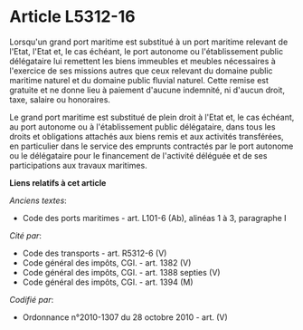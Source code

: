 # Article L5312-16

Lorsqu'un grand port maritime est substitué à un port maritime relevant de l'Etat, l'Etat et, le cas échéant, le port
autonome ou l'établissement public délégataire lui remettent les biens immeubles et meubles nécessaires à l'exercice de ses
missions autres que ceux relevant du domaine public maritime naturel et du domaine public fluvial naturel. Cette remise est
gratuite et ne donne lieu à paiement d'aucune indemnité, ni d'aucun droit, taxe, salaire ou honoraires.

Le grand port maritime est substitué de plein droit à l'Etat et, le cas échéant, au port autonome ou à l'établissement public
délégataire, dans tous les droits et obligations attachés aux biens remis et aux activités transférées, en particulier dans
le service des emprunts contractés par le port autonome ou le délégataire pour le financement de l'activité déléguée et de
ses participations aux travaux maritimes.

**Liens relatifs à cet article**

_Anciens textes_:

  - Code des ports maritimes - art. L101-6 (Ab), alinéas 1 à 3, paragraphe I

_Cité par_:

  - Code des transports - art. R5312-6 (V)
  - Code général des impôts, CGI. - art. 1382 (V)
  - Code général des impôts, CGI. - art. 1388 septies (V)
  - Code général des impôts, CGI. - art. 1394 (M)

_Codifié par_:

  - Ordonnance n°2010-1307 du 28 octobre 2010 - art. (V)
